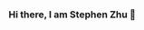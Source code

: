 ### Hi there, I am Stephen Zhu 👋

<!--
**szhuqf/szhuqf** is a ✨ _special_ ✨ repository because its `README.md` (this file) appears on your GitHub profile.

##📘 About Me
- 💻 I’m currently working as a Software Engineer
- 🔭 I’m currently attending the Creative Destruction Lab Quantum Bootcamp
- 🌱 I’m pursuing a Master of Analytics Degree at Georgia Tech
- 🤔 I’m looking to help with deploying ML solutions 
- ☕ Lets chat about coffee, hiking, and video games

-->


  
